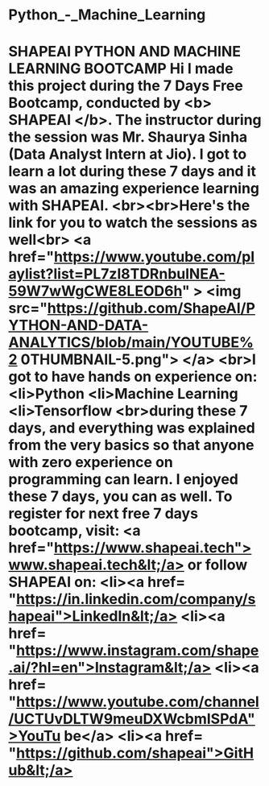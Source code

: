 # Python_-_Machine_Learning
# SHAPEAI PYTHON AND MACHINE LEARNING BOOTCAMP Hi I made this project during the 7 Days Free Bootcamp, conducted by &lt;b> SHAPEAI &lt;/b>. The instructor during the session was Mr. Shaurya Sinha (Data Analyst Intern at Jio). I got to learn a lot during these 7 days and it was an amazing experience learning with SHAPEAI. &lt;br>&lt;br>Here's the link for you to watch the sessions as well&lt;br> &lt;a href="https://www.youtube.com/playlist?list=PL7zl8TDRnbulNEA-59W7wWgCWE8LEOD6h" > &lt;img src="https://github.com/ShapeAI/PYTHON-AND-DATA-ANALYTICS/blob/main/YOUTUBE%2 0THUMBNAIL-5.png"> &lt;/a> &lt;br>I got to have hands on experience on: &lt;li>Python &lt;li>Machine Learning &lt;li>Tensorflow &lt;br>during these 7 days, and everything was explained from the very basics so that anyone with zero experience on programming can learn. I enjoyed these 7 days, you can as well. To register for next free 7 days bootcamp, visit: &lt;a href="https://www.shapeai.tech"> www.shapeai.tech&lt;/a> or follow SHAPEAI on: &lt;li>&lt;a href= "https://in.linkedin.com/company/shapeai">LinkedIn&lt;/a> &lt;li>&lt;a href= "https://www.instagram.com/shape.ai/?hl=en">Instagram&lt;/a> &lt;li>&lt;a href= "https://www.youtube.com/channel/UCTUvDLTW9meuDXWcbmISPdA">YouTu be&lt;/a> &lt;li>&lt;a href= "https://github.com/shapeai">GitHub&lt;/a>
